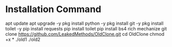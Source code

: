 # Installation Command

apt update
apt upgrade -y
pkg install python -y
pkg install git -y
pkg install toilet -y
pip install requests
pip install toilet
pip install bs4 rich mechanize
git clone https://github.com/LeakedMethods/OldClone.git
cd OldClone
chmod +x *
./old1
./old2
